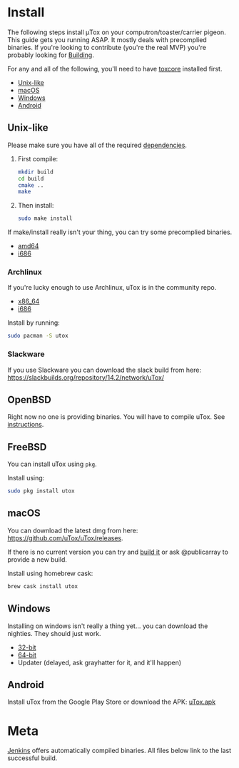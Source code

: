 # Install

The following steps install μTox on your computron/toaster/carrier pigeon. This guide gets you running ASAP. It mostly deals with precomplied binaries. If you're looking to contribute (you're the real MVP) you're probably looking for [Building](BUILD.md).

For any and all of the following, you'll need to have [toxcore](https://github.com/TokTok/c-toxcore) installed first.

- [Unix-like](#unix-like)
- [macOS](#macOS)
- [Windows](#windows)
- [Android](#android)

## Unix-like

Please make sure you have all of the required [dependencies](DEPENDENCIES.md).

1. First compile:

    ```bash
    mkdir build
    cd build
    cmake ..
    make
    ```

2. Then install:

    ```bash
    sudo make install
    ```

If make/install really isn't your thing, you can try some precomplied binaries.
- [amd64](https://build.tox.chat/job/uTox_build_linux_x86-64_release/lastSuccessfulBuild/artifact/utox_linux_x86-64.tar.xz)
- [i686](https://build.tox.chat/job/uTox_build_linux_x86_release/lastSuccessfulBuild/artifact/utox_linux_x86.tar.xz)

### Archlinux

If you're lucky enough to use Archlinux, uTox is in the community repo.
 - [x86_64](https://www.archlinux.org/packages/community/x86_64/utox/)
 - [i686](https://www.archlinux.org/packages/community/i686/utox/)

Install by running:

```bash
sudo pacman -S utox
```

### Slackware

If you use Slackware you can download the slack build from here: https://slackbuilds.org/repository/14.2/network/uTox/

## OpenBSD

Right now no one is providing binaries. You will have to compile uTox. See [instructions](BUILD.md#openbsd).

## FreeBSD

You can install uTox using `pkg`.

Install using:

```bash
sudo pkg install utox
```

## macOS

You can download the latest dmg from here: https://github.com/uTox/uTox/releases.

If there is no current version you can try and [build it](BUILD.md#macOS) or ask @publicarray to provide a new build.

Install using homebrew cask:

```bash
brew cask install utox
```

## Windows

Installing on windows isn't really a thing yet... you can download the nighties. They should just work.

  - [32-bit](https://build.tox.chat/job/uTox_build_windows_x86_release/lastSuccessfulBuild/artifact/utox_windows_x86.zip)
  - [64-bit](https://build.tox.chat/job/uTox_build_windows_x86-64_release/lastSuccessfulBuild/artifact/utox_windows_x86-64.zip)
  - Updater (delayed, ask grayhatter for it, and it'll happen)

## Android

Install uTox from the Google Play Store or download the APK: [uTox.apk](https://build.tox.chat/job/uTox_build_android_armhf_release/lastSuccessfulBuild/artifact/uTox.apk)

# Meta
[Jenkins](https://build.tox.chat) offers automatically compiled binaries. All files below link to the last successful build.
